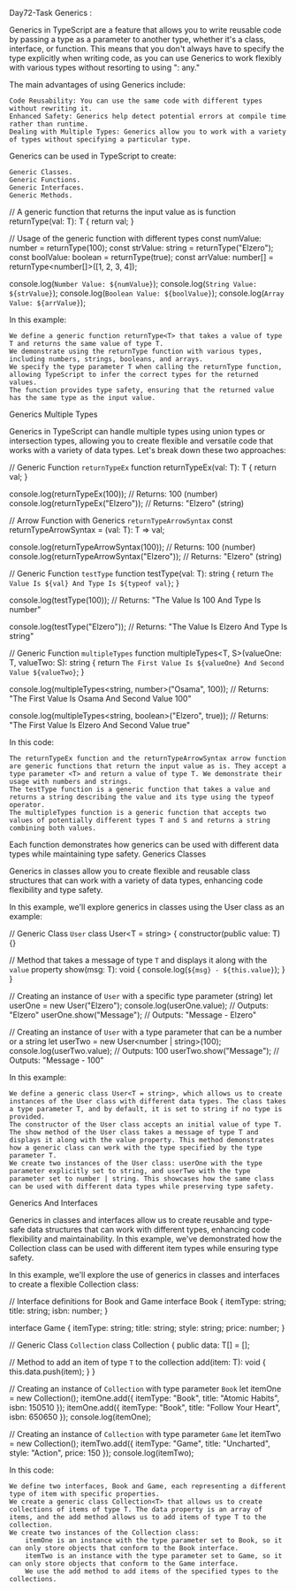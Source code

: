 Day72-Task   Generics :

Generics in TypeScript are a feature that allows you to write reusable code by passing a type as a parameter to another type, whether it's a class, interface, or function. This means that you don't always have to specify the type explicitly when writing code, as you can use Generics to work flexibly with various types without resorting to using ": any."

The main advantages of using Generics include:

    Code Reusability: You can use the same code with different types without rewriting it.
    Enhanced Safety: Generics help detect potential errors at compile time rather than runtime.
    Dealing with Multiple Types: Generics allow you to work with a variety of types without specifying a particular type.

Generics can be used in TypeScript to create:

    Generic Classes.
    Generic Functions.
    Generic Interfaces.
    Generic Methods.

// A generic function that returns the input value as is
function returnType<T>(val: T): T {
  return val;
}

// Usage of the generic function with different types
const numValue: number = returnType<number>(100);
const strValue: string = returnType<string>("Elzero");
const boolValue: boolean = returnType<boolean>(true);
const arrValue: number[] = returnType<number[]>([1, 2, 3, 4]);

console.log(`Number Value: ${numValue}`);
console.log(`String Value: ${strValue}`);
console.log(`Boolean Value: ${boolValue}`);
console.log(`Array Value: ${arrValue}`);

In this example:

    We define a generic function returnType<T> that takes a value of type T and returns the same value of type T.
    We demonstrate using the returnType function with various types, including numbers, strings, booleans, and arrays.
    We specify the type parameter T when calling the returnType function, allowing TypeScript to infer the correct types for the returned values.
    The function provides type safety, ensuring that the returned value has the same type as the input value.

Generics Multiple Types

Generics in TypeScript can handle multiple types using union types or intersection types, allowing you to create flexible and versatile code that works with a variety of data types. Let's break down these two approaches:

// Generic Function `returnTypeEx`
function returnTypeEx<T>(val: T): T {
    return val;
  }
  
  console.log(returnTypeEx<number>(100)); // Returns: 100 (number)
  console.log(returnTypeEx<string>("Elzero")); // Returns: "Elzero" (string)
  
  // Arrow Function with Generics `returnTypeArrowSyntax`
  const returnTypeArrowSyntax = <T>(val: T): T => val;
  
  console.log(returnTypeArrowSyntax<number>(100)); // Returns: 100 (number)
  console.log(returnTypeArrowSyntax<string>("Elzero")); // Returns: "Elzero" (string)
  
  // Generic Function `testType`
  function testType<T>(val: T): string {
    return `The Value Is ${val} And Type Is ${typeof val}`;
  }
  
  console.log(testType<number>(100));
  // Returns: "The Value Is 100 And Type Is number"
  
  console.log(testType<string>("Elzero"));
  // Returns: "The Value Is Elzero And Type Is string"
  
  // Generic Function `multipleTypes`
  function multipleTypes<T, S>(valueOne: T, valueTwo: S): string {
    return `The First Value Is ${valueOne} And Second Value ${valueTwo}`;
  }
  
  console.log(multipleTypes<string, number>("Osama", 100));
  // Returns: "The First Value Is Osama And Second Value 100"
  
  console.log(multipleTypes<string, boolean>("Elzero", true));
  // Returns: "The First Value Is Elzero And Second Value true"

In this code:

    The returnTypeEx function and the returnTypeArrowSyntax arrow function are generic functions that return the input value as is. They accept a type parameter <T> and return a value of type T. We demonstrate their usage with numbers and strings.
    The testType function is a generic function that takes a value and returns a string describing the value and its type using the typeof operator.
    The multipleTypes function is a generic function that accepts two values of potentially different types T and S and returns a string combining both values.

Each function demonstrates how generics can be used with different data types while maintaining type safety.
Generics Classes

Generics in classes allow you to create flexible and reusable class structures that can work with a variety of data types, enhancing code flexibility and type safety.

In this example, we'll explore generics in classes using the User class as an example:

// Generic Class `User`
class User<T = string> {
  constructor(public value: T) {}

  // Method that takes a message of type `T` and displays it along with the `value` property
  show(msg: T): void {
    console.log(`${msg} - ${this.value}`);
  }
}

// Creating an instance of `User` with a specific type parameter (string)
let userOne = new User<string>("Elzero");
console.log(userOne.value); // Outputs: "Elzero"
userOne.show("Message"); // Outputs: "Message - Elzero"

// Creating an instance of `User` with a type parameter that can be a number or a string
let userTwo = new User<number | string>(100);
console.log(userTwo.value); // Outputs: 100
userTwo.show("Message"); // Outputs: "Message - 100"

In this example:

    We define a generic class User<T = string>, which allows us to create instances of the User class with different data types. The class takes a type parameter T, and by default, it is set to string if no type is provided.
    The constructor of the User class accepts an initial value of type T.
    The show method of the User class takes a message of type T and displays it along with the value property. This method demonstrates how a generic class can work with the type specified by the type parameter T.
    We create two instances of the User class: userOne with the type parameter explicitly set to string, and userTwo with the type parameter set to number | string. This showcases how the same class can be used with different data types while preserving type safety.

Generics And Interfaces

Generics in classes and interfaces allow us to create reusable and type-safe data structures that can work with different types, enhancing code flexibility and maintainability. In this example, we've demonstrated how the Collection class can be used with different item types while ensuring type safety.

In this example, we'll explore the use of generics in classes and interfaces to create a flexible Collection class:

// Interface definitions for Book and Game
interface Book {
  itemType: string;
  title: string;
  isbn: number;
}

interface Game {
  itemType: string;
  title: string;
  style: string;
  price: number;
}

// Generic Class `Collection`
class Collection<T> {
  public data: T[] = [];

  // Method to add an item of type `T` to the collection
  add(item: T): void {
    this.data.push(item);
  }
}

// Creating an instance of `Collection` with type parameter `Book`
let itemOne = new Collection<Book>();
itemOne.add({ itemType: "Book", title: "Atomic Habits", isbn: 150510 });
itemOne.add({ itemType: "Book", title: "Follow Your Heart", isbn: 650650 });
console.log(itemOne);

// Creating an instance of `Collection` with type parameter `Game`
let itemTwo = new Collection<Game>();
itemTwo.add({ itemType: "Game", title: "Uncharted", style: "Action", price: 150 });
console.log(itemTwo);

In this code:

    We define two interfaces, Book and Game, each representing a different type of item with specific properties.
    We create a generic class Collection<T> that allows us to create collections of items of type T. The data property is an array of items, and the add method allows us to add items of type T to the collection.
    We create two instances of the Collection class:
        itemOne is an instance with the type parameter set to Book, so it can only store objects that conform to the Book interface.
        itemTwo is an instance with the type parameter set to Game, so it can only store objects that conform to the Game interface.
        We use the add method to add items of the specified types to the collections.
